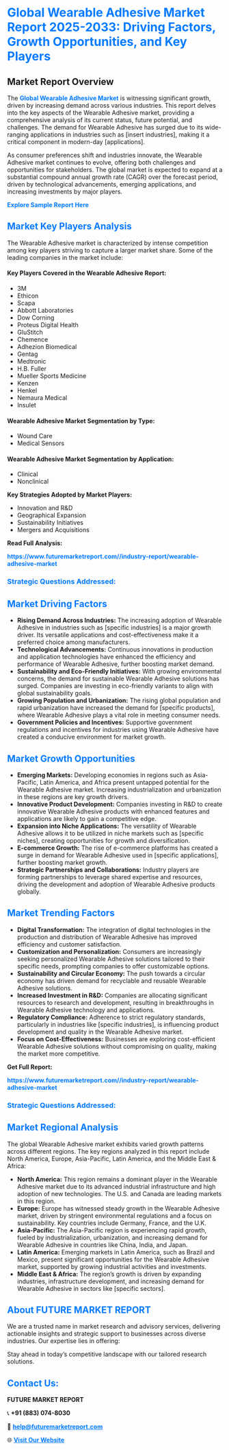 <h1 style="color: #007BFF;">Global Wearable Adhesive Market Report 2025-2033: Driving Factors, Growth Opportunities, and Key Players</h1>

<section id="overview">
<h2>Market Report Overview</h2>
<p>The <a href="https://www.futuremarketreport.com//industry-report/wearable-adhesive-market" style="color: #007BFF; text-decoration: none;"><strong>Global Wearable Adhesive Market</strong></a> is witnessing significant growth, driven by increasing demand across various industries. This report delves into the key aspects of the Wearable Adhesive market, providing a comprehensive analysis of its current status, future potential, and challenges. The demand for Wearable Adhesive has surged due to its wide-ranging applications in industries such as [insert industries], making it a critical component in modern-day [applications].</p>
<p>As consumer preferences shift and industries innovate, the Wearable Adhesive market continues to evolve, offering both challenges and opportunities for stakeholders. The global market is expected to expand at a substantial compound annual growth rate (CAGR) over the forecast period, driven by technological advancements, emerging applications, and increasing investments by major players.</p>
</section>

<section id="overview">
<p><a href="https://www.futuremarketreport.com//request-sample/reportId=82780" style="color: #007BFF; text-decoration: none;"><strong>Explore Sample Report Here</strong></a></p>
</section>

<section id="key-players">
<h2 style="color: #007BFF;">Market Key Players Analysis</h2>
<p>The Wearable Adhesive market is characterized by intense competition among key players striving to capture a larger market share. Some of the leading companies in the market include:</p>
<h4>Key Players Covered in the Wearable Adhesive Report:</h4>
<ul><li>3M</li><li>Ethicon</li><li>Scapa</li><li>Abbott Laboratories</li><li>Dow Corning</li><li>Proteus Digital Health</li><li>GluStitch</li><li>Chemence</li><li>Adhezion Biomedical</li><li>Gentag</li><li>Medtronic</li><li>H.B. Fuller</li><li>Mueller Sports Medicine</li><li>Kenzen</li><li>Henkel</li><li>Nemaura Medical</li><li>Insulet</li></ul>
<h4>Wearable Adhesive Market Segmentation by Type:</h4>
<ul><li>Wound Care</li><li>Medical Sensors</li></ul>

<h4>Wearable Adhesive Market Segmentation by Application:</h4>
<ul><li>Clinical</li><li>Nonclinical</li></ul>
<p><strong>Key Strategies Adopted by Market Players:</strong></p>
<ul>
<li>Innovation and R&D</li>
<li>Geographical Expansion</li>
<li>Sustainability Initiatives</li>
<li>Mergers and Acquisitions</li>
</ul>
</section>

<section>
<p><strong>Read Full Analysis: </strong></p><a href="https://www.futuremarketreport.com//industry-report/wearable-adhesive-market" style="color: #007BFF; text-decoration: none;"><strong>https://www.futuremarketreport.com//industry-report/wearable-adhesive-market</strong></a>
<h3 style="color: #007BFF;">Strategic Questions Addressed:</h3>
</section>

<section id="driving-factors">
<h2 style="color: #007BFF;">Market Driving Factors</h2>
<ul>
<li><strong>Rising Demand Across Industries:</strong> The increasing adoption of Wearable Adhesive in industries such as [specific industries] is a major growth driver. Its versatile applications and cost-effectiveness make it a preferred choice among manufacturers.</li>
<li><strong>Technological Advancements:</strong> Continuous innovations in production and application technologies have enhanced the efficiency and performance of Wearable Adhesive, further boosting market demand.</li>
<li><strong>Sustainability and Eco-Friendly Initiatives:</strong> With growing environmental concerns, the demand for sustainable Wearable Adhesive solutions has surged. Companies are investing in eco-friendly variants to align with global sustainability goals.</li>
<li><strong>Growing Population and Urbanization:</strong> The rising global population and rapid urbanization have increased the demand for [specific products], where Wearable Adhesive plays a vital role in meeting consumer needs.</li>
<li><strong>Government Policies and Incentives:</strong> Supportive government regulations and incentives for industries using Wearable Adhesive have created a conducive environment for market growth.</li>
</ul>
</section>

<section id="growth-opportunities">
<h2 style="color: #007BFF;">Market Growth Opportunities</h2>
<ul>
<li><strong>Emerging Markets:</strong> Developing economies in regions such as Asia-Pacific, Latin America, and Africa present untapped potential for the Wearable Adhesive market. Increasing industrialization and urbanization in these regions are key growth drivers.</li>
<li><strong>Innovative Product Development:</strong> Companies investing in R&D to create innovative Wearable Adhesive products with enhanced features and applications are likely to gain a competitive edge.</li>
<li><strong>Expansion into Niche Applications:</strong> The versatility of Wearable Adhesive allows it to be utilized in niche markets such as [specific niches], creating opportunities for growth and diversification.</li>
<li><strong>E-commerce Growth:</strong> The rise of e-commerce platforms has created a surge in demand for Wearable Adhesive used in [specific applications], further boosting market growth.</li>
<li><strong>Strategic Partnerships and Collaborations:</strong> Industry players are forming partnerships to leverage shared expertise and resources, driving the development and adoption of Wearable Adhesive products globally.</li>
</ul>
</section>

<section id="trending-factors">
<h2 style="color: #007BFF;">Market Trending Factors</h2>
<ul>
<li><strong>Digital Transformation:</strong> The integration of digital technologies in the production and distribution of Wearable Adhesive has improved efficiency and customer satisfaction.</li>
<li><strong>Customization and Personalization:</strong> Consumers are increasingly seeking personalized Wearable Adhesive solutions tailored to their specific needs, prompting companies to offer customizable options.</li>
<li><strong>Sustainability and Circular Economy:</strong> The push towards a circular economy has driven demand for recyclable and reusable Wearable Adhesive solutions.</li>
<li><strong>Increased Investment in R&D:</strong> Companies are allocating significant resources to research and development, resulting in breakthroughs in Wearable Adhesive technology and applications.</li>
<li><strong>Regulatory Compliance:</strong> Adherence to strict regulatory standards, particularly in industries like [specific industries], is influencing product development and quality in the Wearable Adhesive market.</li>
<li><strong>Focus on Cost-Effectiveness:</strong> Businesses are exploring cost-efficient Wearable Adhesive solutions without compromising on quality, making the market more competitive.</li>
</ul>
</section>

<section>
<p><strong>Get Full Report: </strong></p><a href="https://www.futuremarketreport.com//industry-report/wearable-adhesive-market" style="color: #007BFF; text-decoration: none;"><strong>https://www.futuremarketreport.com//industry-report/wearable-adhesive-market</strong></a>
<h3 style="color: #007BFF;">Strategic Questions Addressed:</h3>
</section>


<section id="regional-analysis">
<h2 style="color: #007BFF;">Market Regional Analysis</h2>
<p>The global Wearable Adhesive market exhibits varied growth patterns across different regions. The key regions analyzed in this report include North America, Europe, Asia-Pacific, Latin America, and the Middle East & Africa:</p>
<ul>
<li><strong>North America:</strong> This region remains a dominant player in the Wearable Adhesive market due to its advanced industrial infrastructure and high adoption of new technologies. The U.S. and Canada are leading markets in this region.</li>
<li><strong>Europe:</strong> Europe has witnessed steady growth in the Wearable Adhesive market, driven by stringent environmental regulations and a focus on sustainability. Key countries include Germany, France, and the U.K.</li>
<li><strong>Asia-Pacific:</strong> The Asia-Pacific region is experiencing rapid growth, fueled by industrialization, urbanization, and increasing demand for Wearable Adhesive in countries like China, India, and Japan.</li>
<li><strong>Latin America:</strong> Emerging markets in Latin America, such as Brazil and Mexico, present significant opportunities for the Wearable Adhesive market, supported by growing industrial activities and investments.</li>
<li><strong>Middle East & Africa:</strong> The region’s growth is driven by expanding industries, infrastructure development, and increasing demand for Wearable Adhesive in sectors like [specific sectors].</li>
</ul>
</section>

<footer>
<h2 style="color: #007BFF;">About FUTURE MARKET REPORT</h2>
<p>We are a trusted name in market research and advisory services, delivering actionable insights and strategic support to businesses across diverse industries. Our expertise lies in offering:</p>

<p>Stay ahead in today’s competitive landscape with our tailored research solutions.</p>

<h2 style="color: #007BFF;">Contact Us:</h2>
<p><strong>FUTURE MARKET REPORT</strong></p>
<p>📞 <strong>+91 (883) 074-8030</strong></p>
<p>📧 <strong><a href="mailto:help@futuremarketreport.com" style="color: #007BFF;">help@futuremarketreport.com</a></strong></p>
<p>🌐 <strong><a href="https://www.futuremarketreport.com/" style="color: #007BFF;">Visit Our Website</a></strong></p>
</footer>